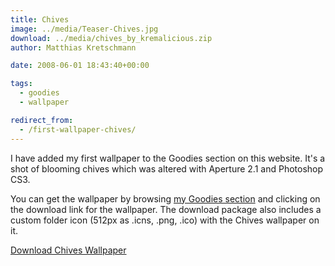 ```yaml
---
title: Chives
image: ../media/Teaser-Chives.jpg
download: ../media/chives_by_kremalicious.zip
author: Matthias Kretschmann

date: 2008-06-01 18:43:40+00:00

tags:
  - goodies
  - wallpaper

redirect_from:
  - /first-wallpaper-chives/
---
```


I have added my first wallpaper to the Goodies section on this website. It's a shot of blooming chives which was altered with Aperture 2.1 and Photoshop CS3.

You can get the wallpaper by browsing [my Goodies section](http://www.kremalicious.com/goodies/) and clicking on the download link for the wallpaper. The download package also includes a custom folder icon (512px as .icns, .png, .ico) with the Chives wallpaper on it.

<p class="content-download">
    <a class="icon-download btn btn-primary" href="../media/chives_by_kremalicious.zip">Download Chives Wallpaper</a>
</p>
